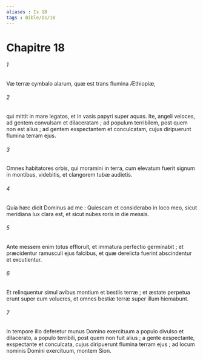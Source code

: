 ```yaml
---
aliases : Is 18
tags : Bible/Is/18
---
```


# Chapitre 18

###### 1
Væ terræ cymbalo alarum, quæ est trans flumina Æthiopiæ,
###### 2
qui mittit in mare legatos, et in vasis papyri super aquas. Ite, angeli veloces, ad gentem convulsam et dilaceratam ; ad populum terribilem, post quem non est alius ; ad gentem exspectantem et conculcatam, cujus diripuerunt flumina terram ejus.
###### 3
Omnes habitatores orbis, qui moramini in terra, cum elevatum fuerit signum in montibus, videbitis, et clangorem tubæ audietis.
###### 4
Quia hæc dicit Dominus ad me : Quiescam et considerabo in loco meo, sicut meridiana lux clara est, et sicut nubes roris in die messis.
###### 5
Ante messem enim totus effloruit, et immatura perfectio germinabit ; et præcidentur ramusculi ejus falcibus, et quæ derelicta fuerint abscindentur et excutientur.
###### 6
Et relinquentur simul avibus montium et bestiis terræ ; et æstate perpetua erunt super eum volucres, et omnes bestiæ terræ super illum hiemabunt.
###### 7
In tempore illo deferetur munus Domino exercituum a populo divulso et dilacerato, a populo terribili, post quem non fuit alius ; a gente exspectante, exspectante et conculcata, cujus diripuerunt flumina terram ejus ; ad locum nominis Domini exercituum, montem Sion.
